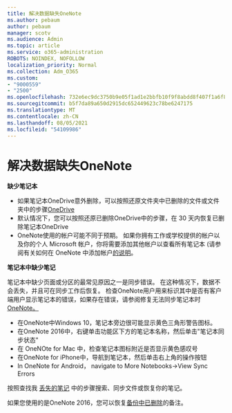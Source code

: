 ```yaml
---
title: 解决数据缺失OneNote
ms.author: pebaum
author: pebaum
manager: scotv
ms.audience: Admin
ms.topic: article
ms.service: o365-administration
ROBOTS: NOINDEX, NOFOLLOW
localization_priority: Normal
ms.collection: Adm_O365
ms.custom:
- "9000559"
- "2500"
ms.openlocfilehash: 732e6ec9dc3750b9e05f1ad1e2bbfb10f9f8abdd8f407f1a6f82eca3a7f34872
ms.sourcegitcommit: b5f7da89a650d2915dc652449623c78be6247175
ms.translationtype: MT
ms.contentlocale: zh-CN
ms.lasthandoff: 08/05/2021
ms.locfileid: "54109986"
---
```

# <a name="resolving-missing-data-in-onenote"></a>解决数据缺失OneNote

**缺少笔记本**

- 如果笔记本OneDrive意外删除，可以按照还原文件夹中已删除的文件或文件夹中的步骤[OneDrive](https://support.office.com/article/949ada80-0026-4db3-a953-c99083e6a84f)
- 默认情况下，您可以按照还原已删除OneDrive中的步骤，在 30 天内恢复已删除笔记本OneDrive [](https://docs.microsoft.com/onedrive/restore-deleted-onedrive)
- OneNote使用的帐户可能不同于预期。 如果你拥有工作或学校提供的帐户以及你的个人 Microsoft 帐户，你将需要添加其他帐户以查看所有笔记本 (请参阅有关如何在 OneNote 中添加帐户[的说明](https://support.office.com/article/5afff855-54ee-47e4-a773-db048d4ac299)。

**笔记本中缺少笔记**

笔记本中缺少页面或分区的最常见原因之一是同步错误。 在这种情况下，数据不会丢失，并且可在同步工作后恢复。 检查OneNote用户用来标识其中是否有客户端用户显示笔记本的错误，如果存在错误，请参阅修复无法同步笔记本时[OneNote。](https://support.office.com/article/299495ef-66d1-448f-90c1-b785a6968d45)

- 在OneNote中Windows 10，笔记本旁边很可能显示黄色三角形警告图标。
- 在OneNote 2016中，右键单击功能区下方的笔记本名称，然后单击"笔记本同步状态"
- 在 OneNOte for Mac 中，检查笔记本图标附近是否显示黄色感叹号
- 在OneNote for iPhone中，导航到笔记本，然后单击右上角的操作按钮
- In OneNote for Android， navigate to More Notebooks->View Sync Errors

按照查找我 [丢失的笔记](https://support.office.com/article/32cb2bd7-afe7-44d2-a711-398a88421287) 中的步骤搜索、同步文件或恢复你的笔记。

如果您使用的是OneNote 2016，您可以恢复[备份中已删除](https://support.office.com/article/32ed1036-74fd-4c21-bc28-033a486e6b14)的备注。